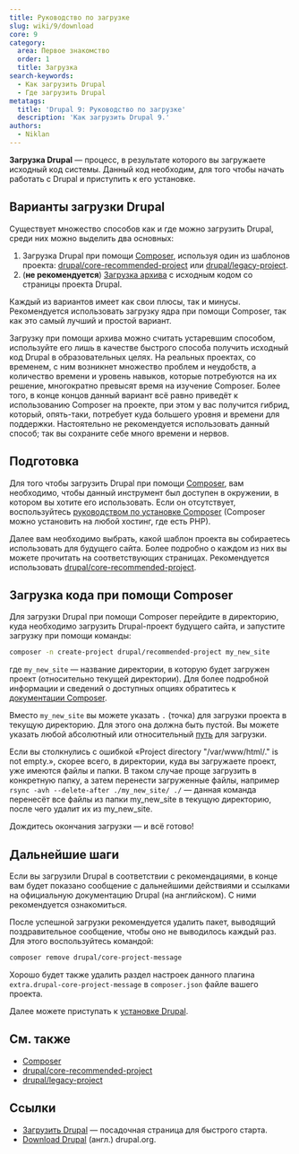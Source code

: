 ```yaml
---
title: Руководство по загрузке
slug: wiki/9/download
core: 9
category:
  area: Первое знакомство
  order: 1
  title: Загрузка
search-keywords:
  - Как загрузить Drupal
  - Где загрузить Drupal
metatags:
  title: 'Drupal 9: Руководство по загрузке'
  description: 'Как загрузить Drupal 9.'
authors:
  - Niklan
---
```


**Загрузка Drupal** — процесс, в результате которого вы загружаете исходный код системы. Данный код необходим, для того чтобы начать работать с Drupal и приступить к его установке.

## Варианты загрузки Drupal

Существует множество способов как и где можно загрузить Drupal, среди них можно выделить два основных:

1. Загрузка Drupal при помощи [Composer](../../../composer/index.md), используя один из шаблонов проекта: [drupal/core-recommended-project](../../../composer/drupal/recommended-project/index.md) или [drupal/legacy-project](../../../composer/drupal/legacy-project/index.md).
1. (**не рекомендуется**) [Загрузка архива](https://www.drupal.org/project/drupal) с исходным кодом со страницы проекта Drupal.

Каждый из вариантов имеет как свои плюсы, так и минусы. Рекомендуется использовать загрузку ядра при помощи Composer, так как это самый лучший и простой вариант.

Загрузку при помощи архива можно считать устаревшим способом, используйте его лишь в качестве быстрого способа получить исходный код Drupal в образовательных целях. На реальных проектах, со временем, с ним возникнет множество проблем и неудобств, а количество времени и уровень навыков, которые потребуются на их решение, многократно превысят время на изучение Composer. Более того, в конце концов данный вариант всё равно приведёт к использованию Composer на проекте, при этом у вас получится гибрид, который, опять-таки, потребует куда большего уровня и времени для поддержки. Настоятельно не рекомендуется использовать данный способ; так вы сохраните себе много времени и нервов.

## Подготовка

Для того чтобы загрузить Drupal при помощи [Composer](../../../composer/index.md), вам необходимо, чтобы данный инструмент был доступен в окружении, в котором вы хотите его использовать. Если он отсутствует, воспользуйтесь [руководством по установке Composer](https://getcomposer.org/download/) (Composer можно установить на любой хостинг, где есть PHP).

Далее вам необходимо выбрать, какой шаблон проекта вы собираетесь использовать для будущего сайта. Более подробно о каждом из них вы можете прочитать на соответствующих страницах. Рекомендуется использовать [drupal/core-recommended-project](../../../composer/drupal/recommended-project/index.md).

## Загрузка кода при помощи Composer

Для загрузки Drupal при помощи Composer перейдите в директорию, куда необходимо загрузить Drupal-проект будущего сайта, и запустите загрузку при помощи команды:

```bash
composer -n create-project drupal/recommended-project my_new_site
``` 

где `my_new_site` — название директории, в которую будет загружен проект (относительно текущей директории). Для более подробной информации и сведений о доступных опциях обратитесь к [документации Composer](https://getcomposer.org/doc/03-cli.md#create-project).

<Aside type="tip">

Вместо `my_new_site` вы можете указать `.` (точка) для загрузки проекта в текущую директорию. Для этого она должна быть пустой. Вы можете указать любой абсолютный или относительный [путь](https://ru.wikipedia.org/wiki/%D0%9F%D1%83%D1%82%D1%8C_%D0%BA_%D1%84%D0%B0%D0%B9%D0%BB%D1%83) для загрузки.

</Aside>

<Aside type="tip">

Если вы столкнулись с ошибкой «Project directory "/var/www/html/." is not empty.», скорее всего, в директории, куда вы загружаете проект, уже имеются файлы и папки. В таком случае проще загрузить в конкретную папку, а затем перенести загруженные файлы, например `rsync -avh --delete-after ./my_new_site/ ./` — данная команда перенесёт все файлы из папки my_new_site в текущую директорию, после чего удалит их из my_new_site.

</Aside>

Дождитесь окончания загрузки — и всё готово!

## Дальнейшие шаги

Если вы загрузили Drupal в соответствии с рекомендациями, в конце вам будет показано сообщение с дальнейшими действиями и ссылками на официальную документацию Drupal (на английском). С ними рекомендуется ознакомиться.

После успешной загрузки рекомендуется удалить пакет, выводящий поздравительное сообщение, чтобы оно не выводилось каждый раз. Для этого воспользуйтесь командой:

```bash
composer remove drupal/core-project-message
```

Хорошо будет также удалить раздел настроек данного плагина `extra.drupal-core-project-message` в `composer.json` файле вашего проекта.

Далее можете приступать к [установке Drupal](../installation/index.md).

## См. также

- [Composer](../../../composer/index.md)
- [drupal/core-recommended-project](../../../composer/drupal/recommended-project/index.md)
- [drupal/legacy-project](../../../composer/drupal/legacy-project/index.md)

## Ссылки

- [Загрузить Drupal](https://druki.ru/download) — посадочная страница для быстрого старта.
- [Download Drupal](https://www.drupal.org/download) (англ.) drupal.org.
